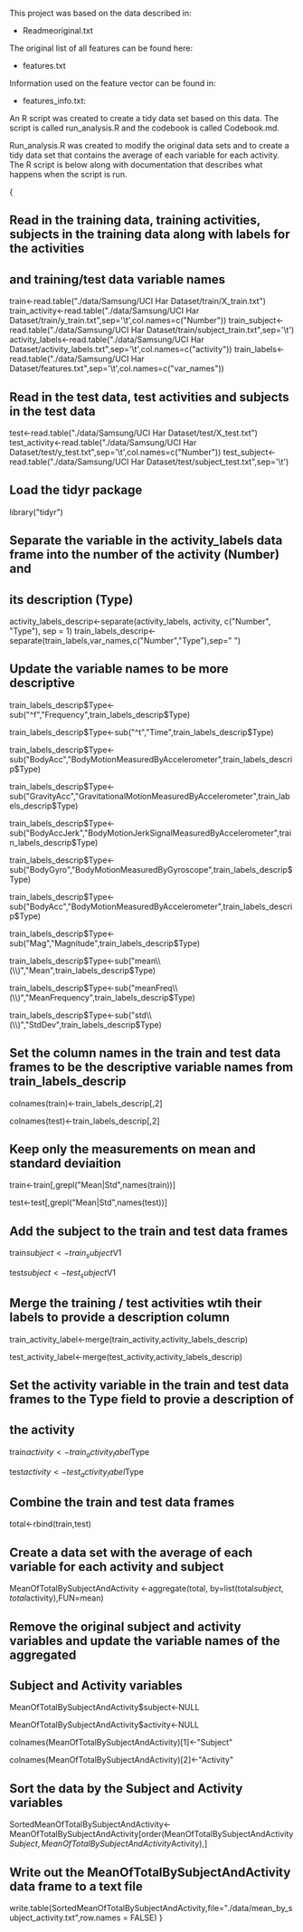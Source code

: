 This project was based on the data described in:

- Readmeoriginal.txt

The original list of all features can be found here:

- features.txt 

Information used on the feature vector can be found in:

- features_info.txt: 

An R script was created to create a tidy data set based on this data.  The script is called run_analysis.R and the codebook is called Codebook.md.

Run_analysis.R was created to modify the original data sets and to create a tidy data set that contains the average of each variable for each activity. The R script is below along with documentation that describes what happens when the script is run.

{
  ## Read in the training data, training activities, subjects in the training data along with labels for the activities
  ## and training/test data variable names

  train<-read.table("./data/Samsung/UCI Har Dataset/train/X_train.txt")
  train_activity<-read.table("./data/Samsung/UCI Har Dataset/train/y_train.txt",sep='\t',col.names=c("Number"))
  train_subject<-read.table("./data/Samsung/UCI Har Dataset/train/subject_train.txt",sep='\t')
  activity_labels<-read.table("./data/Samsung/UCI Har Dataset/activity_labels.txt",sep='\t',col.names=c("activity"))
  train_labels<-read.table("./data/Samsung/UCI Har Dataset/features.txt",sep='\t',col.names=c("var_names"))

  ## Read in the test data, test activities and subjects in the test data

  test<-read.table("./data/Samsung/UCI Har Dataset/test/X_test.txt")
  test_activity<-read.table("./data/Samsung/UCI Har Dataset/test/y_test.txt",sep='\t',col.names=c("Number"))
  test_subject<-read.table("./data/Samsung/UCI Har Dataset/test/subject_test.txt",sep='\t')

  ## Load the tidyr package

  library("tidyr")
  
  ## Separate the variable in the activity_labels data frame into the number of the activity (Number) and
  ## its description (Type)

  activity_labels_descrip<-separate(activity_labels, activity, c("Number", "Type"), sep = 1)
  train_labels_descrip<-separate(train_labels,var_names,c("Number","Type"),sep=" ")

  ## Update the variable names to be more descriptive

  train_labels_descrip$Type<-sub("^f","Frequency",train_labels_descrip$Type)

  train_labels_descrip$Type<-sub("^t","Time",train_labels_descrip$Type)

  train_labels_descrip$Type<-sub("BodyAcc","BodyMotionMeasuredByAccelerometer",train_labels_descrip$Type)

  train_labels_descrip$Type<-sub("GravityAcc","GravitationalMotionMeasuredByAccelerometer",train_labels_descrip$Type)

  train_labels_descrip$Type<-sub("BodyAccJerk","BodyMotionJerkSignalMeasuredByAccelerometer",train_labels_descrip$Type)

  train_labels_descrip$Type<-sub("BodyGyro","BodyMotionMeasuredByGyroscope",train_labels_descrip$Type)

  train_labels_descrip$Type<-sub("BodyAcc","BodyMotionMeasuredByAccelerometer",train_labels_descrip$Type)

  train_labels_descrip$Type<-sub("Mag","Magnitude",train_labels_descrip$Type)

  train_labels_descrip$Type<-sub("mean\\(\\)","Mean",train_labels_descrip$Type)

  train_labels_descrip$Type<-sub("meanFreq\\(\\)","MeanFrequency",train_labels_descrip$Type)

  train_labels_descrip$Type<-sub("std\\(\\)","StdDev",train_labels_descrip$Type)

  ## Set the column names in the train and test data frames to be the descriptive variable names from train_labels_descrip

  colnames(train)<-train_labels_descrip[,2]

  colnames(test)<-train_labels_descrip[,2]

  ## Keep only the measurements on mean and standard deviaition

  train<-train[,grepl("Mean|Std",names(train))]

  test<-test[,grepl("Mean|Std",names(test))]

  ## Add the subject to the train and test data frames

  train$subject<-train_subject$V1

  test$subject<-test_subject$V1

  ## Merge the training / test activities wtih their labels to provide a description column


  train_activity_label<-merge(train_activity,activity_labels_descrip)

  test_activity_label<-merge(test_activity,activity_labels_descrip)

  ## Set the activity variable in the train and test data frames to the Type field to provie a description of
  ## the activity

  train$activity<-train_activity_label$Type

  test$activity<-test_activity_label$Type

  ## Combine the train and test data frames

  total<-rbind(train,test)

  ## Create a data set with the average of each variable for each activity and subject

  MeanOfTotalBySubjectAndActivity <-aggregate(total, by=list(total$subject,total$activity),FUN=mean)
  
  ## Remove the original subject and activity variables and update the variable names of the aggregated
  ## Subject and Activity variables

  MeanOfTotalBySubjectAndActivity$subject<-NULL

  MeanOfTotalBySubjectAndActivity$activity<-NULL

  colnames(MeanOfTotalBySubjectAndActivity)[1]<-"Subject"

  colnames(MeanOfTotalBySubjectAndActivity)[2]<-"Activity"

  ## Sort the data by the Subject and Activity variables

  SortedMeanOfTotalBySubjectAndActivity<-MeanOfTotalBySubjectAndActivity[order(MeanOfTotalBySubjectAndActivity$Subject,MeanOfTotalBySubjectAndActivity$Activity),]

  ## Write out the MeanOfTotalBySubjectAndActivity data frame to a text file
  write.table(SortedMeanOfTotalBySubjectAndActivity,file="./data/mean_by_subject_activity.txt",row.names = FALSE)
  }

